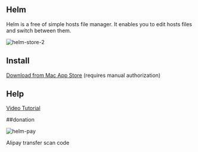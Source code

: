 Helm
-----------------

Helm is a free of simple hosts file manager. It enables you to edit hosts files and switch between them.

![helm-store-2](https://cloud.githubusercontent.com/assets/1193966/15205065/d62c0480-1846-11e6-84be-d254e090cad3.png)

## Install

<a href="https://itunes.apple.com/us/app/helm/id1099472017?l=zh&ls=1&mt=12">Download from Mac App Store</a> (requires manual authorization)

## Help

<a href="http://v.qq.com/boke/page/r/0/f/r0191rubu5f.html">Video Tutorial</a>

##donation

![helm-pay](https://cloud.githubusercontent.com/assets/1193966/14282551/7595099c-fb71-11e5-8431-467d7067ea09.png)

Alipay transfer scan code



